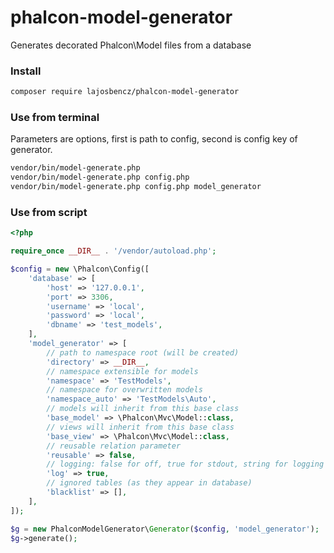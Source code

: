 # phalcon-model-generator

Generates decorated Phalcon\Model files from a database

### Install

```bash
composer require lajosbencz/phalcon-model-generator
```

### Use from terminal

Parameters are options, first is path to config, second is config key of generator.

```bash
vendor/bin/model-generate.php
vendor/bin/model-generate.php config.php
vendor/bin/model-generate.php config.php model_generator
```

### Use from script

```php
<?php

require_once __DIR__ . '/vendor/autoload.php';

$config = new \Phalcon\Config([
    'database' => [
        'host' => '127.0.0.1',
        'port' => 3306,
        'username' => 'local',
        'password' => 'local',
        'dbname' => 'test_models',
    ],
    'model_generator' => [
        // path to namespace root (will be created)
        'directory' => __DIR__,
        // namespace extensible for models
        'namespace' => 'TestModels',
        // namespace for overwritten models
        'namespace_auto' => 'TestModels\Auto',
        // models will inherit from this base class
        'base_model' => \Phalcon\Mvc\Model::class,
        // views will inherit from this base class
        'base_view' => \Phalcon\Mvc\Model::class,
        // reusable relation parameter
        'reusable' => false,
        // logging: false for off, true for stdout, string for logging to stream
        'log' => true,
        // ignored tables (as they appear in database)
        'blacklist' => [],
    ],
]);

$g = new PhalconModelGenerator\Generator($config, 'model_generator');
$g->generate();

```

